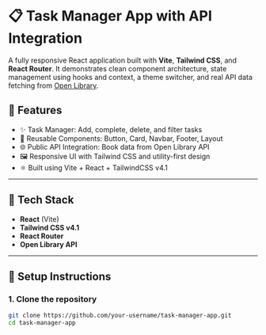 # 📋 Task Manager App with API Integration

A fully responsive React application built with **Vite**, **Tailwind CSS**, and **React Router**. It demonstrates clean component architecture, state management using hooks and context, a theme switcher, and real API data fetching from [Open Library](https://openlibrary.org).

## 🚀 Features

- ✨ Task Manager: Add, complete, delete, and filter tasks
- 🧩 Reusable Components: Button, Card, Navbar, Footer, Layout
- 🌐 Public API Integration: Book data from Open Library API
- 🖼 Responsive UI with Tailwind CSS and utility-first design
- ⚛️ Built using Vite + React + TailwindCSS v4.1

---

## 🧰 Tech Stack

- **React** (Vite)
- **Tailwind CSS v4.1**
- **React Router**
- **Open Library API**

---

## 🔧 Setup Instructions

### 1. Clone the repository

```bash
git clone https://github.com/your-username/task-manager-app.git
cd task-manager-app

```
